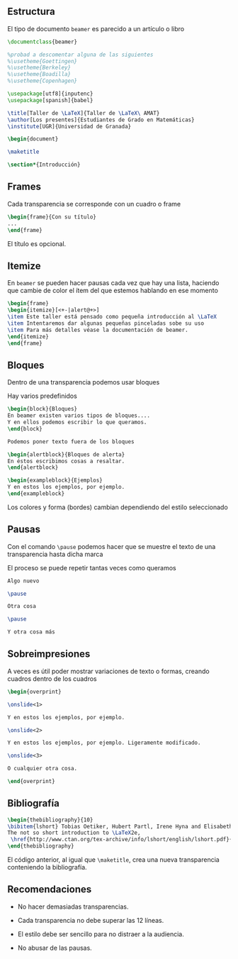 ## Estructura

El tipo de documento `beamer` es parecido a un artículo o libro

```latex
\documentclass{beamer}

%probad a descomentar alguna de las siguientes
%\usetheme{Goettingen}
%\usetheme{Berkeley}
%\usetheme{Boadilla}
%\usetheme{Copenhagen}

\usepackage[utf8]{inputenc}
\usepackage[spanish]{babel}

\title[Taller de \LaTeX]{Taller de \LaTeX\ AMAT}
\author[Los presentes]{Estudiantes de Grado en Matemáticas}
\institute[UGR]{Universidad de Granada}

\begin{document}

\maketitle

\section*{Introducción}
```

## Frames

Cada transparencia se corresponde con un cuadro o frame

```latex
\begin{frame}{Con su título}
...
\end{frame}
```

El título es opcional.

## Itemize

En `beamer` se pueden hacer pausas cada vez que hay una lista, haciendo que cambie de color el ítem del que estemos hablando en ese momento

```latex
\begin{frame}
\begin{itemize}[<+-|alert@+>]
\item Este taller está pensado como pequeña introducción al \LaTeX
\item Intentaremos dar algunas pequeñas pinceladas sobe su uso
\item Para más detalles véase la documentación de beamer.
\end{itemize}
\end{frame}
```

## Bloques

Dentro de una transparencia podemos usar bloques

Hay varios predefinidos

```latex
\begin{block}{Bloques}
En beamer existen varios tipos de bloques....
Y en ellos podemos escribir lo que queramos.
\end{block}

Podemos poner texto fuera de los bloques

\begin{alertblock}{Bloques de alerta}
En éstos escribimos cosas a resaltar.
\end{alertblock}

\begin{exampleblock}{Ejemplos}
Y en estos los ejemplos, por ejemplo.
\end{exampleblock}
```

Los colores y forma (bordes) cambian dependiendo del estilo seleccionado

## Pausas

Con el comando `\pause` podemos hacer que se muestre el texto de una transparencia hasta dicha marca

El proceso se puede repetir tantas veces como queramos

```latex
Algo nuevo

\pause

Otra cosa

\pause

Y otra cosa más
```

## Sobreimpresiones

A veces es útil poder mostrar variaciones de texto o formas, creando cuadros dentro de los cuadros

```latex
\begin{overprint}

\onslide<1>

Y en estos los ejemplos, por ejemplo.

\onslide<2>

Y en estos los ejemplos, por ejemplo. Ligeramente modificado.

\onslide<3>

O cualquier otra cosa.

\end{overprint}
```

## Bibliografía

```latex
\begin{thebibliography}{10}
\bibitem{lshort} Tobias Oetiker, Hubert Partl, Irene Hyna and Elisabeth Schlegl,
The not so short introduction to \LaTeX2e,
 \href{http://www.ctan.org/tex-archive/info/lshort/english/lshort.pdf}{ctan.org}.
\end{thebibliography}
```

El código anterior, al igual que `\maketitle`, crea una nueva transparencia conteniendo la bibliografía.

## Recomendaciones

- No hacer demasiadas transparencias.

- Cada transparencia no debe superar las 12 líneas.

- El estilo debe ser sencillo para no distraer a la audiencia.

- No abusar de las pausas.